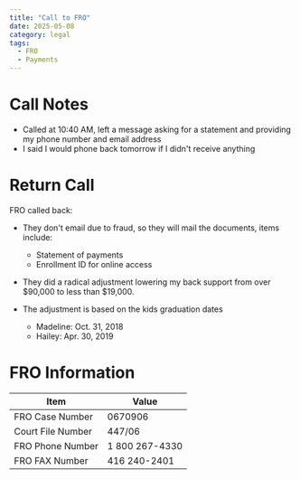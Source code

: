 ```yaml
---
title: "Call to FRO"
date: 2025-05-08
category: legal
tags: 
  - FRO
  - Payments
---
```


# Call Notes

* Called at 10:40 AM, left a message asking for a statement and providing my phone number and email address
* I said I would phone back tomorrow if I didn't receive anything

# Return Call

FRO called back:

* They don't email due to fraud, so they will mail the documents, items include:
  * Statement of payments
  * Enrollment ID for online access

* They did a radical adjustment lowering my back support from over $90,000 to less than $19,000.
* The adjustment is based on the kids graduation dates
  * Madeline: Oct. 31, 2018
  * Hailey: Apr. 30, 2019



# FRO Information

Item              | Value
------------------|-----------------
FRO Case Number   | 0670906
Court File Number | 447/06
FRO Phone Number  | 1 800 267-4330
FRO FAX Number    | 416 240-2401
